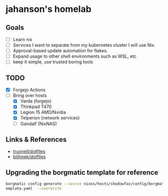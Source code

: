 # jahanson's homelab

## Goals

-   [ ] Learn nix
-   [ ] Services I want to separate from my kubernetes cluster I will use Nix.
-   [ ] Approval-based update automation for flakes.
-   [ ] Expand usage to other shell environments such as WSL, etc
-   [ ] keep it simple, use trusted boring tools

## TODO

-   [x] Forgejo Actions
-   [ ] Bring over hosts
    -   [x] Varda (forgejo)
    -   [x] Thinkpad T470
    -   [x] Legion 15 AMD/Nvidia
    -   [x] Telperion (network services)
    -   [ ] Gandalf (NixNAS)

## Links & References

-   [truxnell/dotfiles](https://github.com//truxnell/nix-config/)
-   [billimek/dotfiles](https://github.com/billimek/dotfiles/)

## Upgrading the borgmatic template for reference

```sh
borgmatic config generate --source nixos/hosts/shadowfax/config/borgmatic/borgmatic-template.yaml --destination nixos/hosts/shadowfax/config/borgmatic/borgmatic-t
emplate.yaml  --overwrite
```
